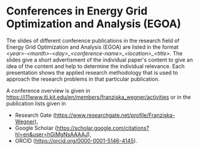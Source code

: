 # Conferences in Energy Grid Optimization and Analysis (EGOA)

The slides of different conference publications in the research field of 
Energy Grid Optimization and Analysis (EGOA) are listed in the format 
_\<year\>-\<month\>-\<day\>\_\<conference-name\>\_\<location\>\_\<title\>_. 
The slides give a short advertisment of the individual paper's content 
to give an idea of the content and help to determine the individual relevance. 
Each presentation shows the applied research methodology that is used to 
approach the research problems in that particular publication.

A conference overview is given in https://i11www.iti.kit.edu/en/members/franziska_wegner/activities 
or in the publication lists given in
* Research Gate (https://www.researchgate.net/profile/Franziska-Wegner),
* Google Scholar (https://scholar.google.com/citations?hl=en&user=hGiMgNsAAAAJ),
* ORCID (https://orcid.org/0000-0001-5146-4145).
